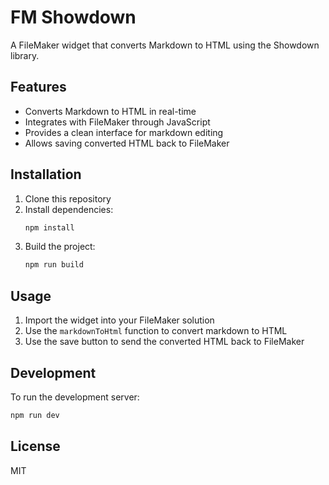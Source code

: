 # FM Showdown

A FileMaker widget that converts Markdown to HTML using the Showdown library.

## Features

- Converts Markdown to HTML in real-time
- Integrates with FileMaker through JavaScript
- Provides a clean interface for markdown editing
- Allows saving converted HTML back to FileMaker

## Installation

1. Clone this repository
2. Install dependencies:
   ```bash
   npm install
   ```
3. Build the project:
   ```bash
   npm run build
   ```

## Usage

1. Import the widget into your FileMaker solution
2. Use the `markdownToHtml` function to convert markdown to HTML
3. Use the save button to send the converted HTML back to FileMaker

## Development

To run the development server:

```bash
npm run dev
```

## License

MIT
